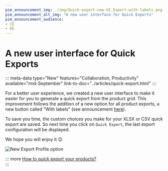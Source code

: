 ```yaml
---
pim_announcement_img: ./img/Quick-export-new-UI_Export-with-labels.png
pim_announcement_alt_img: "A new user interface for Quick Exports"
pim_announcement_audience:
- CE
- EE
---
```


# A new user interface for Quick Exports
::: meta-data type="New" features="Collaboration, Productivity" available="mid-September" link-to-doc="../articles/quick-export.html"
:::

For a better user experience, we created a new user interface to make it easier for you to generate a quick export from the product grid. This improvement follows the addition of a new option for all product exports, a new button called  "With labels" (see announcement [here](2020-09.html#display-labels-in-your-product-exports)).

To save you time, the custom choices you make for your XLSX or CSV quick export are saved. So next time you click on `Quick Export`, the last export configuration will be displayed.  

We hope you will enjoy it :wink:

![New Export Profile option](../img/Quick-export-new-UI_Export-with-labels.png)


::: more
[How to quick export your products?](../articles/quick-export.html)   
:::
